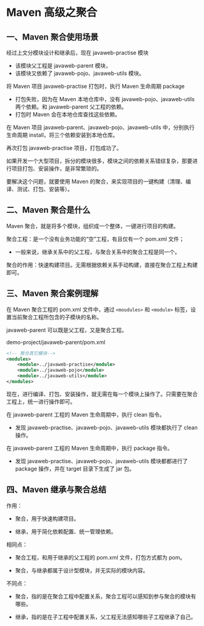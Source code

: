 # Maven 高级之聚合

## 一、Maven 聚合使用场景

经过上文分模块设计和继承后，现在 javaweb-practise 模块

- 该模块父工程是 javaweb-parent 模块，
- 该模块又依赖了 javaweb-pojo、javaweb-utils 模块。

将 Maven 项目 javaweb-practise 打包时，执行 Maven 生命周期 package

- 打包失败，因为在 Maven 本地仓库中，没有 javaweb-pojo、javaweb-utils 两个依赖。和 javaweb-parent 父工程的依赖。
- 打包时 Maven 会在本地仓库查找这些依赖。

在 Maven 项目 javaweb-parent、javaweb-pojo、javaweb-utils 中，分别执行生命周期 install，将三个依赖安装到本地仓库。

再次打包 javaweb-practise 项目，打包成功了。

如果开发一个大型项目，拆分的模块很多，模块之间的依赖关系错综复杂，那要进行项目打包、安装操作，是非常繁琐的。

要解决这个问题，就要使用 Maven 的聚合，来实现项目的一键构建（清理、编译、测试、打包、安装等）。

## 二、Maven 聚合是什么

Maven 聚合，就是将多个模块，组织成一个整体，一键进行项目的构建。

聚合工程：是一个没有业务功能的“空”工程，有且仅有一个 pom.xml 文件；

- 一般来说，继承关系中的父工程，与聚合关系中的聚合工程是同一个。

聚合的作用：快速构建项目。无需根据依赖关系手动构建，直接在聚合工程上构建即可。

## 三、Maven 聚合案例理解

在 Maven 聚合工程的 pom.xml 文件中，通过 `<moudules>` 和 `<module>` 标签，设置当前聚合工程所包含的子模块的名称。

javaweb-parent 可以既是父工程，又是聚合工程。

demo-project/javaweb-parent/pom.xml

```xml
<!-- 聚合其它模块-->
<modules>
    <module>../javaweb-practise</module>
    <module>../javaweb-pojo</module>
    <module>../javaweb-utils</module>
</modules>
```

现在，进行编译、打包、安装操作，就无需在每一个模块上操作了。只需要在聚合工程上，统一进行操作即可。

在 javaweb-parent 工程的 Maven 生命周期中，执行 clean 指令。

- 发现 javaweb-practise、javaweb-pojo、javaweb-utils 模块都执行了 clean 操作。

在 javaweb-parent 工程的 Maven 生命周期中，执行 package 指令。

- 发现 javaweb-practise、javaweb-pojo、javaweb-utils 模块都都进行了 package 操作，并在 target 目录下生成了 jar 包。

## 四、Maven 继承与聚合总结

作用：

- 聚合，用于快速构建项目。

- 继承，用于简化依赖配置、统一管理依赖。

相同点：

- 聚合工程，和用于继承的父工程的 pom.xml 文件，打包方式都为 pom。

- 聚合，与继承都属于设计型模块，并无实际的模块内容。

不同点：

- 聚合，指的是在聚合工程中配置关系，聚合工程可以感知到参与聚合的模块有哪些。

- 继承，指的是在子工程中配置关系，父工程无法感知哪些子工程继承了自己。
